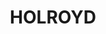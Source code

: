 ---
lastmod: '2025-04-06T06:05:20+00:00'
latitude: -33.832747
layout: suburb
longitude: 151.015196
postcode: '2142'
state: NSW
title: HOLROYD
url: /nsw/holroyd/
---